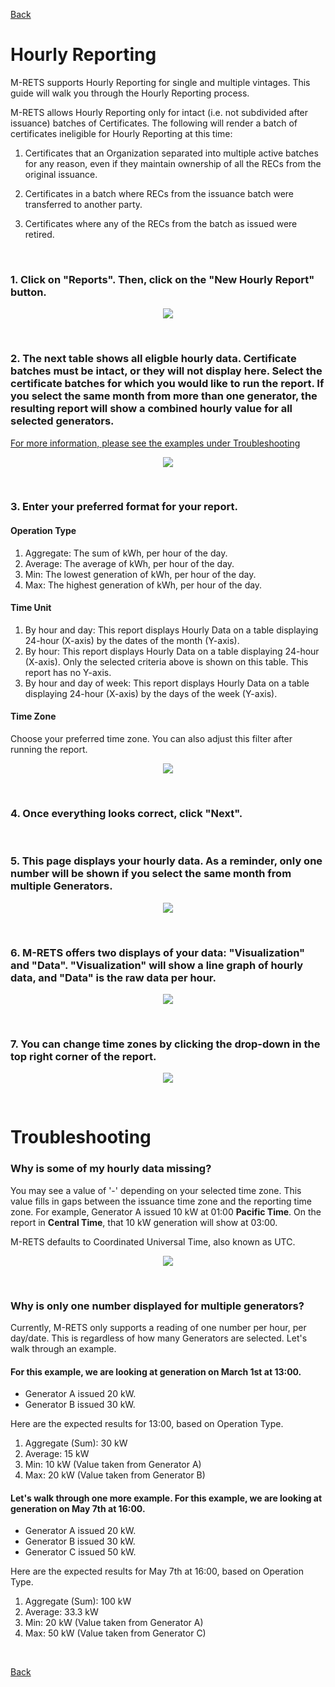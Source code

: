 [Back](https://mrets.github.io/Help/index)

# Hourly Reporting

M-RETS supports Hourly Reporting for single and multiple vintages. This guide will walk you through the Hourly Reporting process. 

M-RETS allows Hourly Reporting only for intact (i.e. not subdivided after issuance) batches of Certificates. The following will render a batch of certificates ineligible for Hourly Reporting at this time:

1. Certificates that an Organization separated into multiple active batches for any reason, even if they maintain ownership of all the RECs from the original issuance.

2. Certificates in a batch where RECs from the issuance batch were transferred to another party.

3. Certificates where any of the RECs from the batch as issued were retired.

<br>

### 1. Click on "Reports". Then, click on the "New Hourly Report" button.

<p align="center">
  <img src="https://github.com/mrets/photos/blob/master/hourly_reporting_1.png?raw=true">
</p>

<br>

### 2. The next table shows all eligble hourly data. Certificate batches must be intact, or they will not display here. Select the certificate batches for which you would like to run the report. If you select the same month from more than one generator, the resulting report will show a combined hourly value for all selected generators. 

[For more information, please see the examples under Troubleshooting](https://mrets.github.io/Help/hourly_reporting#why-is-only-one-number-displayed-for-multiple-generators)

<p align="center">
  <img src="https://github.com/mrets/photos/blob/master/Hourly_reporting_2.png?raw=true">
</p>

<br>

### 3. Enter your preferred format for your report.

#### Operation Type
1. Aggregate: The sum of kWh, per hour of the day.
2. Average: The average of kWh, per hour of the day.
3. Min: The lowest generation of kWh, per hour of the day.
4. Max: The highest generation of kWh, per hour of the day.
#### Time Unit
1. By hour and day: This report displays Hourly Data on a table displaying 24-hour (X-axis) by the dates of the month (Y-axis).
2. By hour: This report displays Hourly Data on a table displaying 24-hour (X-axis). Only the selected criteria above is shown on this table. This report has no Y-axis.
3. By hour and day of week: This report displays Hourly Data on a table displaying 24-hour (X-axis) by the days of the week (Y-axis).
#### Time Zone
Choose your preferred time zone. You can also adjust this filter after running the report.

<p align="center">
  <img src="https://github.com/mrets/photos/blob/master/Hourly_reporting_3.png?raw=true">
</p>

<br>

### 4. Once everything looks correct, click "Next".

<br>

### 5. This page displays your hourly data. As a reminder, only one number will be shown if you select the same month from multiple Generators.

<p align="center">
  <img src="https://github.com/mrets/photos/blob/master/hourly_reporting_4.png?raw=true">
</p>

<br>

### 6. M-RETS offers two displays of your data: "Visualization" and "Data". "Visualization" will show a line graph of hourly data, and "Data" is the raw data per hour. 

<p align="center">
  <img src="https://github.com/mrets/photos/blob/master/hourly_reporting_7.png?raw=true">
</p>

<br>

### 7. You can change time zones by clicking the drop-down in the top right corner of the report.

<p align="center">
  <img src="https://github.com/mrets/photos/blob/master/hourly_reporting_5.png?raw=true">
</p>

<br>

# Troubleshooting
### Why is some of my hourly data missing?
You may see a value of '-' depending on your selected time zone. This value fills in gaps between the issuance time zone and the reporting time zone. For example, Generator A issued 10 kW at 01:00 **Pacific Time**. On the report in **Central Time**, that 10 kW generation will show at 03:00.

M-RETS defaults to Coordinated Universal Time, also known as UTC. 

<p align="center">
  <img src="https://github.com/mrets/photos/blob/master/hourly_reporting_6.png?raw=true">
</p>

<br>

### Why is only one number displayed for multiple generators?
Currently, M-RETS only supports a reading of one number per hour, per day/date. This is regardless of how many Generators are selected. Let's walk through an example.

#### For this example, we are looking at generation on March 1st at 13:00.

* Generator A issued 20 kW.
* Generator B issued 30 kW.

Here are the expected results for 13:00, based on Operation Type.

1. Aggregate (Sum): 30 kW
2. Average: 15 kW
3. Min: 10 kW (Value taken from Generator A)
4. Max: 20 kW (Value taken from Generator B)

#### Let's walk through one more example. For this example, we are looking at generation on May 7th at 16:00.

* Generator A issued 20 kW.
* Generator B issued 30 kW.
* Generator C issued 50 kW. 

Here are the expected results for May 7th at 16:00, based on Operation Type.

1. Aggregate (Sum): 100 kW
2. Average: 33.3 kW
3. Min: 20 kW (Value taken from Generator A)
4. Max: 50 kW (Value taken from Generator C)

<br>

[Back](https://mrets.github.io/Help/index)

